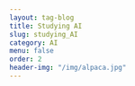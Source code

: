 ```yaml
---
layout: tag-blog
title: Studying AI
slug: studying_AI
category: AI
menu: false
order: 2
header-img: "/img/alpaca.jpg"
---
```


